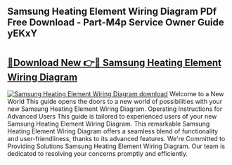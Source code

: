 ## Samsung Heating Element Wiring Diagram PDf Free Download - Part-M4p Service Owner Guide yEKxY

# <h2><a href="http://dfql3xl.blite.top/?on=Samsung+Heating+Element+Wiring+Diagram">🔗Download New 👉🔴 Samsung Heating Element Wiring Diagram</a></h2>

[![Samsung Heating Element Wiring Diagram download](https://i.imgur.com/lujVjoI.png)](http://dfql3xl.blite.top/?on=Samsung+Heating+Element+Wiring+Diagram)
Welcome to a New World This guide opens the doors to a new world of possibilities with your new Samsung Heating Element Wiring Diagram. Operating Instructions for Advanced Users This guide is tailored to experienced users of your new Samsung Heating Element Wiring Diagram. This remarkable Samsung Heating Element Wiring Diagram offers a seamless blend of functionality and user-friendliness, thanks to its advanced features. We're Committed to Providing Solutions Samsung Heating Element Wiring Diagram. Our team is dedicated to resolving your concerns promptly and efficiently.
